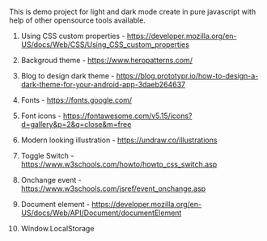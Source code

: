 This is demo project for light and dark mode create in pure javascript with help of other opensource tools available.

1. Using CSS custom properties - https://developer.mozilla.org/en-US/docs/Web/CSS/Using_CSS_custom_properties

2. Backgroud theme - https://www.heropatterns.com/

3. Blog to design dark theme - https://blog.prototypr.io/how-to-design-a-dark-theme-for-your-android-app-3daeb264637

4. Fonts - https://fonts.google.com/

5. Font icons - https://fontawesome.com/v5.15/icons?d=gallery&p=2&q=close&m=free

6. Modern looking illustration - https://undraw.co/illustrations

7. Toggle Switch - https://www.w3schools.com/howto/howto_css_switch.asp

8. Onchange event - https://www.w3schools.com/jsref/event_onchange.asp

9. Document element - https://developer.mozilla.org/en-US/docs/Web/API/Document/documentElement

10. Window.LocalStorage